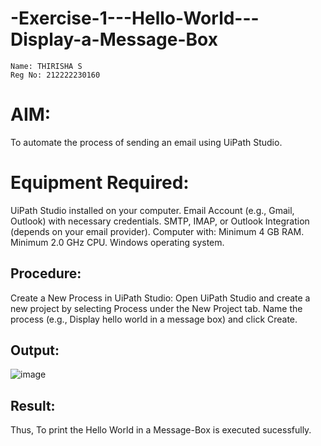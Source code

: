 # -Exercise-1---Hello-World---Display-a-Message-Box
```
Name: THIRISHA S
Reg No: 212222230160
```
# AIM:
To automate the process of sending an email using UiPath Studio.

# Equipment Required:
UiPath Studio installed on your computer.
Email Account (e.g., Gmail, Outlook) with necessary credentials.
SMTP, IMAP, or Outlook Integration (depends on your email provider).
Computer with:
Minimum 4 GB RAM.
Minimum 2.0 GHz CPU.
Windows operating system.

## Procedure:
Create a New Process in UiPath Studio:
Open UiPath Studio and create a new project by selecting Process under the New Project tab.
Name the process (e.g., Display hello world in a message box) and click Create.

## Output:
![image](https://github.com/user-attachments/assets/71bd7a93-8358-4e33-84c8-b49a9216b311)

## Result:
Thus, To print the Hello World in a Message-Box is executed sucessfully.
